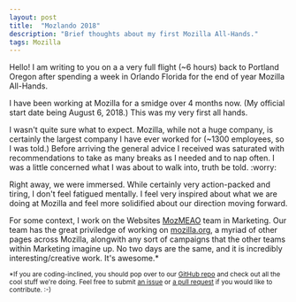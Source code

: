 ```yaml
---
layout: post
title:  "Mozlando 2018"
description: "Brief thoughts about my first Mozilla All-Hands."
tags: Mozilla
---
```


Hello! I am writing to you on a a very full flight (~6 hours) back to Portland Oregon after spending a week in Orlando Florida for the end of year Mozilla All-Hands.


I have been working at Mozilla for a smidge over 4 months now. (My official start date being August 6, 2018.) This was my very first all hands.


I wasn't quite sure what to expect. Mozilla, while not a huge company, is certainly the largest company I have ever worked for (~1300 employees, so I was told.) Before arriving the general advice I received was saturated with recommendations to take as many breaks as I needed and to nap often. I was a little concerned what I was about to walk into, truth be told. :worry:


Right away, we were immersed. While certainly very action-packed and tiring, I don't feel fatigued mentally. I feel very inspired about what we are doing at Mozilla and feel more solidified about our direction moving forward.


For some context, I work on the Websites [MozMEAO](https://github.com/mozmeao) team in Marketing. Our team has the great priviledge of working on [mozilla.org](https://mozilla.org), a myriad of other pages across Mozilla, alongwith any sort of campaigns that the other teams within Marketing imagine up. No two days are the same, and it is incredibly interesting/creative work. It's awesome.* 


<small>*If you are coding-inclined, you should pop over to our [GitHub repo](https://github.com/mozilla/bedrock) and check out all the cool stuff we're doing. Feel free to submit [an issue](https://github.com/mozilla/bedrock/issues) or [a pull request](https://github.com/mozilla/bedrock/pulls) if you would like to contribute. :-)</small>